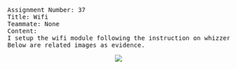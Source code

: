 <pre>
Assignment Number: 37
Title: Wifi
Teammate: None
Content:
I setup the wifi module following the instruction on whizzer.bu.edu and used sample code from adafruit.
Below are related images as evidence.
</pre>

<center><img src="https://github.com/BU-EC444/Liang-Biyao/blob/master/skills/4/wifi/Screen%20Shot%202018-10-18%20at%2013.58.21.png" /></center>
